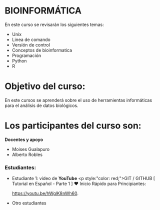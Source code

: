 # BIOINFORMÁTICA
En este curso se revisarán los siguientes temas: 
- Unix
- Linea de comando
- Versión de control
- Conceptos de bioinformatica
- Programación
- Python 
- R

# Objetivo del curso: 

En este cursos se aprenderá sobre el uso de herramientas informáticas para el análisis de datos biológicos. 

# Los participantes del curso son:

**Docentes y apoyo**
- Moises Gualapuro
- Alberto Robles

<h3>Estudiantes:</h3>

- Estudiante 1: video de **YouTube** <p style:"color: red;">GIT / GITHUB [ Tutorial en Español - Parte 1 ] ♥ Inicio Rápido para Principiantes:</p> <href>https://youtu.be/hWglK8nWh60</href>.

- Otro estudiantes



